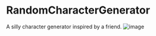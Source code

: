 # RandomCharacterGenerator
A silly character generator inspired by a friend.
![image](https://user-images.githubusercontent.com/84039563/156784029-c4e02970-d7aa-43ce-971d-f6ab48e600d4.png)
